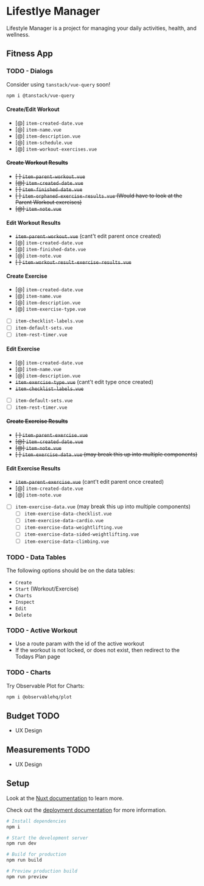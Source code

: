 # Lifestlye Manager

Lifestyle Manager is a project for managing your daily activities, health, and wellness.

## Fitness App

### TODO - Dialogs

Consider using `tanstack/vue-query` soon!

```sh
npm i @tanstack/vue-query
```

#### Create/Edit Workout

- [@] `item-created-date.vue`
- [@] `item-name.vue`
- [@] `item-description.vue`
- [@] `item-schedule.vue`
- [@] `item-workout-exercises.vue`

#### ~~Create Workout Results~~

- ~~[ ] `item-parent-workout.vue`~~
- ~~[@] `item-created-date.vue`~~
- ~~[ ] `item-finished-date.vue`~~
- ~~[ ] `item-orphaned-exercise-results.vue` (Would have to look at the Parent Workout exercises)~~
- ~~[@] `item-note.vue`~~

#### Edit Workout Results

- ~~`item-parent-workout.vue`~~ (cant't edit parent once created)
- [@] `item-created-date.vue`
- [@] `item-finished-date.vue`
- [@] `item-note.vue`
- ~~[ ] `item-workout-result-exercise-results.vue`~~

#### Create Exercise

- [@] `item-created-date.vue`
- [@] `item-name.vue`
- [@] `item-description.vue`
- [@] `item-exercise-type.vue`
- [ ] `item-checklist-labels.vue`
- [ ] `item-default-sets.vue`
- [ ] `item-rest-timer.vue`

#### Edit Exercise

- [@] `item-created-date.vue`
- [@] `item-name.vue`
- [@] `item-description.vue`
- ~~`item-exercise-type.vue`~~ (cant't edit type once created)
- ~~`item-checklist-labels.vue`~~
- [ ] `item-default-sets.vue`
- [ ] `item-rest-timer.vue`

#### ~~Create Exercise Results~~

- ~~[ ] `item-parent-exercise.vue`~~
- ~~[@] `item-created-date.vue`~~
- ~~[@] `item-note.vue`~~
- ~~[ ] `item-exercise-data.vue` (may break this up into multiple components)~~

#### Edit Exercise Results

- ~~`item-parent-exercise.vue`~~ (cant't edit parent once created)
- [@] `item-created-date.vue`
- [@] `item-note.vue`
- [ ] `item-exercise-data.vue` (may break this up into multiple components)
  - [ ] `item-exercise-data-checklist.vue`
  - [ ] `item-exercise-data-cardio.vue`
  - [ ] `item-exercise-data-weightlifting.vue`
  - [ ] `item-exercise-data-sided-weightlifting.vue`
  - [ ] `item-exercise-data-climbing.vue`

### TODO - Data Tables

The following options should be on the data tables:

- `Create`
- `Start` (Workout/Exercise)
- `Charts`
- `Inspect`
- `Edit`
- `Delete`

### TODO - Active Workout

- Use a route param with the id of the active workout
- If the workout is not locked, or does not exist, then redirect to the Todays Plan page

### TODO - Charts

Try Observable Plot for Charts:

```sh
npm i @observablehq/plot
```

## Budget TODO

- UX Design

## Measurements TODO

- UX Design

## Setup

Look at the [Nuxt documentation](https://nuxt.com/docs/getting-started/introduction) to learn more.

Check out the [deployment documentation](https://nuxt.com/docs/getting-started/deployment) for more
information.

```sh
# Install dependencies
npm i

# Start the development server
npm run dev

# Build for production
npm run build

# Preview production build
npm run preview
```
